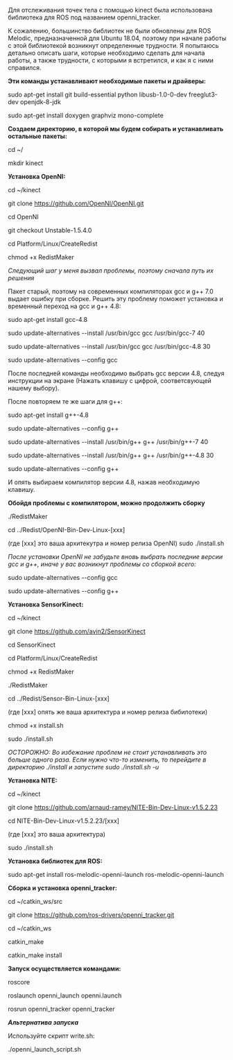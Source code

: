 Для отслеживания точек тела с помощью kinect была использована библиотека для ROS  под названием openni_tracker.

К сожалению, большинство библиотек не были обновлены для ROS Melodic, предназначенной для Ubuntu 18.04, поэтому при начале работы с этой библиотекой возникнут определенные трудности. Я попытаюсь детально описать шаги, которые необходимо сделать для начала работы, а также трудности, с которыми я встретился, и как я с ними справился.


**Эти команды устанавливают необходимые пакеты и драйверы:**

sudo apt-get install git build-essential python libusb-1.0-0-dev freeglut3-dev openjdk-8-jdk

sudo apt-get install doxygen graphviz mono-complete


**Создаем директорию, в которой мы будем собирать и устанавливать остальные пакеты:**

cd ~/

mkdir kinect


**Установка OpenNI:**

cd ~/kinect

git clone https://github.com/OpenNI/OpenNI.git

cd OpenNI

git checkout Unstable-1.5.4.0

cd Platform/Linux/CreateRedist

chmod +x RedistMaker


_Следующий шаг у меня вызвал проблемы, поэтому сначала путь их решения_

Пакет старый, поэтому на современных компиляторах gcc и g++ 7.0 выдает ошибку при сборке. Решить эту проблему поможет установка и временный переход на gcc и g++ 4.8:

sudo apt-get install gcc-4.8

sudo update-alternatives --install /usr/bin/gcc gcc /usr/bin/gcc-7 40

sudo update-alternatives --install /usr/bin/gcc gcc /usr/bin/gcc-4.8 30

sudo update-alternatives --config gcc

После последней команды необходимо выбрать gcc версии 4.8, следуя инструкции на экране (Нажать клавишу с цифрой, соответсвующей нашему выбору).

После повторяем те же шаги для g++:

sudo apt-get install g++-4.8

sudo update-alternatives --config g++

sudo update-alternatives --install /usr/bin/g++ g++ /usr/bin/g++-7 40

sudo update-alternatives --install /usr/bin/g++ g++ /usr/bin/g++-4.8 30

sudo update-alternatives --config g++

И опять выбираем компилятор версии 4.8, нажав необходимую клавишу.


**Обойдя проблемы с компилятором, можно продолжить сборку**

./RedistMaker

cd ../Redist/OpenNI-Bin-Dev-Linux-[xxx] 

(где [xxx] это ваша архитекутра и номер релиза OpenNI)
sudo ./install.sh


_После установки OpenNI не забудьте вновь выбрать последние версии gcc и g++, иначе у вас возникнут проблемы со сборкой всего:_

sudo update-alternatives --config gcc

sudo update-alternatives --config g++


**Установка SensorKinect:**

cd ~/kinect

git clone https://github.com/avin2/SensorKinect

cd SensorKinect

cd Platform/Linux/CreateRedist

chmod +x RedistMaker

./RedistMaker

cd ../Redist/Sensor-Bin-Linux-[xxx] 

(где [xxx] опять же ваша архитектура и номер релиза бибилотеки)


chmod +x install.sh

sudo ./install.sh

_ОСТОРОЖНО: Во избежание проблем не стоит устанавливать это больше одного раза. Если нужно что-то изменить, то перейдите в директорию ./install и запустите sudo ./install.sh -u_


**Установка NITE:**

cd ~/kinect

git clone https://github.com/arnaud-ramey/NITE-Bin-Dev-Linux-v1.5.2.23

cd NITE-Bin-Dev-Linux-v1.5.2.23/[xxx]

(где [xxx] это ваша архитектура)


sudo ./install.sh


**Установка библиотек для ROS:**

sudo apt-get install ros-melodic-openni-launch ros-melodic-openni-launch


**Сборка и установка openni_tracker:**

cd ~/catkin_ws/src

git clone https://github.com/ros-drivers/openni_tracker.git

cd ~/catkin_ws

catkin_make

catkin_make install


**Запуск осуществляется командами:**

roscore

roslaunch openni_launch openni.launch

rosrun openni_tracker openni_tracker

_**Альтернатива запуска**_

Используйте скрипт write.sh:

./openni_launch_script.sh

